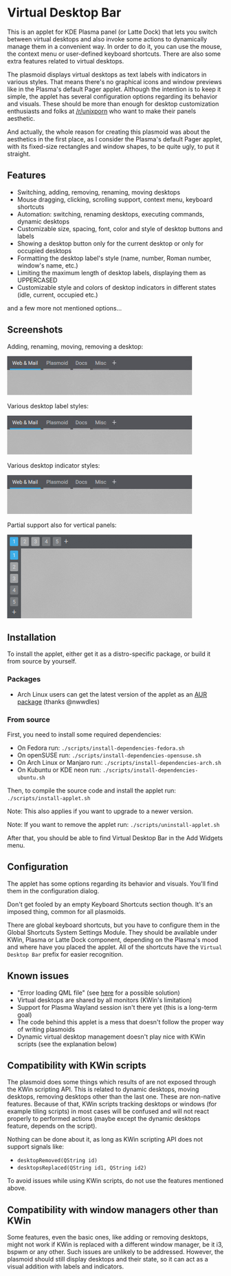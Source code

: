 # Virtual Desktop Bar

This is an applet for KDE Plasma panel (or Latte Dock) that lets you switch between virtual desktops and also invoke some actions to dynamically manage them in a convenient way. In order to do it, you can use the mouse, the context menu or user-defined keyboard shortcuts. There are also some extra features related to virtual desktops.

The plasmoid displays virtual desktops as text labels with indicators in various styles. That means there's no graphical icons and window previews like in the Plasma's default Pager applet. Although the intention is to keep it simple, the applet has several configuration options regarding its behavior and visuals. These should be more than enough for desktop customization enthusiasts and folks at [/r/unixporn](https://reddit.com/r/unixporn) who want to make their panels aesthetic.

And actually, the whole reason for creating this plasmoid was about the aesthetics in the first place, as I consider the Plasma's default Pager applet, with its fixed-size rectangles and window shapes, to be quite ugly, to put it straight.

## Features

* Switching, adding, removing, renaming, moving desktops
* Mouse dragging, clicking, scrolling support, context menu, keyboard shortcuts
* Automation: switching, renaming desktops, executing commands, dynamic desktops
* Customizable size, spacing, font, color and style of desktop buttons and labels
* Showing a desktop button only for the current desktop or only for occupied desktops
* Formatting the desktop label's style (name, number, Roman number, window's name, etc.)
* Limiting the maximum length of desktop labels, displaying them as UPPERCASED
* Customizable style and colors of desktop indicators in different states (idle, current, occupied etc.)

and a few more not mentioned options...

## Screenshots

Adding, renaming, moving, removing a desktop:

![](screenshots/1.gif)

Various desktop label styles:

![](screenshots/2.gif)

Various desktop indicator styles:

![](screenshots/3.gif)

Partial support also for vertical panels:

![](screenshots/4.png)

## Installation

To install the applet, either get it as a distro-specific package, or build it from source by yourself.

### Packages

* Arch Linux users can get the latest version of the applet as an [AUR package](https://aur.archlinux.org/packages/plasma5-applets-virtual-desktop-bar-git) (thanks @nwwdles)

### From source

First, you need to install some required dependencies:

* On Fedora run: `./scripts/install-dependencies-fedora.sh`
* On openSUSE run: `./scripts/install-dependencies-opensuse.sh`
* On Arch Linux or Manjaro run: `./scripts/install-dependencies-arch.sh`
* On Kubuntu or KDE neon run: `./scripts/install-dependencies-ubuntu.sh`

Then, to compile the source code and install the applet run: `./scripts/install-applet.sh`

Note: This also applies if you want to upgrade to a newer version.

Note: If you want to remove the applet run: `./scripts/uninstall-applet.sh`

After that, you should be able to find Virtual Desktop Bar in the Add Widgets menu.

## Configuration

The applet has some options regarding its behavior and visuals. You'll find them in the configuration dialog.

Don't get fooled by an empty Keyboard Shortcuts section though. It's an imposed thing, common for all plasmoids.

There are global keyboard shortcuts, but you have to configure them in the Global Shortcuts System Settings Module. They should be available under KWin, Plasma or Latte Dock component, depending on the Plasma's mood and where have you placed the applet. All of the shortcuts have the `Virtual Desktop Bar` prefix for easier recognition.

## Known issues

* "Error loading QML file" (see [here](https://github.com/wsdfhjxc/virtual-desktop-bar/issues/25#issuecomment-605633423) for a possible solution)
* Virtual desktops are shared by all monitors (KWin's limitation)
* Support for Plasma Wayland session isn't there yet (this is a long-term goal)
* The code behind this applet is a mess that doesn't follow the proper way of writing plasmoids
* Dynamic virtual desktop management doesn't play nice with KWin scripts (see the explanation below)

## Compatibility with KWin scripts

The plasmoid does some things which results of are not exposed through the KWin scripting API. This is related to dynamic desktops, moving desktops, removing desktops other than the last one. These are non-native features. Because of that, KWin scripts tracking desktops or windows (for example tiling scripts) in most cases will be confused and will not react properly to performed actions (maybe except the dynamic desktops feature, depends on the script).

Nothing can be done about it, as long as KWin scripting API does not support signals like:

 * `desktopRemoved(QString id)`
 * `desktopsReplaced(QString id1, QString id2)`

To avoid issues while using KWin scripts, do not use the features mentioned above.

## Compatibility with window managers other than KWin

Some features, even the basic ones, like adding or removing desktops, might not work if KWin is replaced with a different window manager, be it i3, bspwm or any other. Such issues are unlikely to be addressed. However, the plasmoid should still display desktops and their state, so it can act as a visual addition with labels and indicators.
